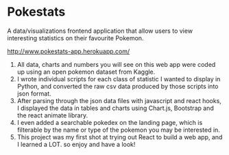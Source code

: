 # Pokestats
 A data/visualizations frontend application that allow users to view interesting statistics on their favourite Pokemon.
 
 http://www.pokestats-app.herokuapp.com/
 
 1. All data, charts and numbers you will see on this web app were coded up using an open pokemon dataset from Kaggle.
 2. I wrote individual scripts for each class of statistic I wanted to display in Python, and converted the raw csv data produced by those scripts into json format.
 3. After parsing through the json data files with javascript and react hooks, I displayed the data in tables and charts using Chart.js, Bootstrap and the react animate library.
 4. I even added a searchable pokedex on the landing page, which is filterable by the name or type of the pokemon you may be interested in.
 5. This project was my first shot at trying out React to build a web app, and I learned a LOT. so enjoy and have a look!
 
 
